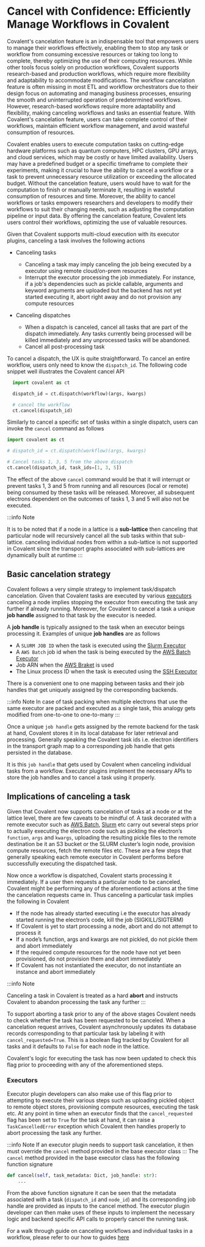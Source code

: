 # Cancel with Confidence: Efficiently Manage Workflows in Covalent

Covalent's cancelation feature is an indispensable tool that empowers users to manage their workflows effectively, enabling them to stop any task or workflow from consuming excessive resources or taking too long to complete, thereby optimizing the use of their computing resources. While other tools focus solely on production workflows, Covalent supports research-based and production workflows, which require more flexibility and adaptability to accommodate modifications. The workflow cancelation feature is often missing in most ETL and workflow orchestrators due to their design focus on automating and managing business processes, ensuring the smooth and uninterrupted operation of predetermined workflows. However, research-based workflows require more adaptability and flexibility, making canceling workflows and tasks an essential feature. With Covalent's cancelation feature, users can take complete control of their workflows, maintain efficient workflow management, and avoid wasteful consumption of resources.

Covalent enables users to execute computation tasks on cutting-edge hardware platforms such as quantum computers, HPC clusters, GPU arrays, and cloud services, which may be costly or have limited availability. Users may have a predefined budget or a specific timeframe to complete their experiments, making it crucial to have the ability to cancel a workflow or a task to prevent unnecessary resource utilization or exceeding the allocated budget. Without the cancelation feature, users would have to wait for the computation to finish or manually terminate it, resulting in wasteful consumption of resources and time. Moreover, the ability to cancel workflows or tasks empowers researchers and developers to modify their workflows to suit their changing needs, such as adjusting the computation pipeline or input data. By offering the cancelation feature, Covalent lets users control their workflows, optimizing the use of valuable resources.


Given that Covalent supports multi-cloud execution with its executor plugins, canceling a task involves the following actions

- Canceling tasks
  - Canceling a task may imply canceling the job being executed by a executor using remote cloud/on-prem resources
  - Interrupt the executor processing the job immediately. For instance, if a job's dependencies such as pickle callable, arguments and keyword arguments are uploaded but the backend has not yet started executing it, abort right away and do not provision any compute resources

- Canceling dispatches
    - When a dispatch is canceled, cancel all tasks that are part of the dispatch immediately. Any tasks currently being processed will be killed immediately and any unprocessed tasks will be abandoned.
    - Cancel all post-processing task

To cancel a dispatch, the UX is quite straightforward. To cancel an entire workflow, users only need to know the ``dispatch_id``. The following code snippet well illustrates the Covalent cancel API

``` python
  import covalent as ct

  dispatch_id = ct.dispatch(workflow)(args, kwargs)

  # cancel the workflow
  ct.cancel(dispatch_id)
```

Similarly to cancel a specific set of tasks within a single dispatch, users can invoke the `cancel` command as follows

``` python
import covalent as ct

# dispatch_id = ct.dispatch(workflow)(args, kwargs)

# Cancel tasks 1, 3, 5 from the above dispatch
ct.cancel(dispatch_id, task_ids=[1, 3, 5])
```

The effect of the above `cancel` command would be that it will interrupt or prevent tasks 1, 3 and 5 from running and all resources (local or remote) being consumed by these tasks will be released. Moreover, all subsequent electrons dependent on the outcomes of tasks 1, 3 and 5 will also not be executed.

:::info Note

It is to be noted that if a node in a lattice is a **sub-lattice** then canceling that particular node will recursively cancel all the sub tasks within that sub-lattice. canceling individual nodes from within a sub-lattice is not supported in Covalent since the transport graphs associated with sub-lattices are dynamically built at runtime
:::

## Basic cancelation strategy

Covalent follows a very simple strategy to implement task/dispatch cancelation. Given that Covalent tasks are executed by various [executors](/docs/features/executor-plugins/exe) canceling a node implies stopping the executor from executing the task any further if already running. Moreover, for Covalent to cancel a task a unique **job handle** assigned to that task by the executor is needed.

A **job handle** is typically assigned to the task when an executor beings processing it. Examples of unique **job handles** are as follows

- A `SLURM JOB ID` when the task is executed using the [Slurm Executor](/docs/user-documentation/api-reference/executors/slurm)
- A `AWS Batch` job id when the task is being executed by the [AWS Batch Executor](/docs/user-documentation/api-reference/executors/awsbatch)
- Job ARN when the [AWS Braket](/docs/user-documentation/api-reference/executors/aws-bracket) is used
- The Linux process ID when the task is executed using the [SSH Executor](/docs/user-documentation/api-reference/executors/ssh)

There is a convenient one to one mapping between tasks and their job handles that get uniquely assigned by the corresponding backends.

:::info Note
In case of task packing when multiple electrons that use the same executor are packed and executed as a single task, this analogy gets modified from one-to-one to one-to-many
:::

Once a unique `job handle` gets assigned by the remote backend for the task at hand, Covalent stores it in its local database for later retrieval and processing. Generally speaking the Covalent task ids i.e. electron identifiers in the transport graph map to a corresponding job handle that gets persisted in the database.

It is this `job handle` that gets used by Covalent when canceling individual tasks from a workflow. Executor plugins implement the necessary APIs to store the job handles and to cancel a task using it properly.

## Implications of canceling a task

Given that Covalent now supports cancelation of tasks at a node or at the lattice level, there are few caveats to be mindful of. A task decorated with a remote executor such as [AWS Batch](/docs/user-documentation/api-reference/executors/awsbatch), [Slurm](/docs/user-documentation/api-reference/executors/slurm) etc carry out several steps prior to actually executing the electron code such as pickling the electron’s `function`, `args` and `kwargs`, uploading the resulting pickle files to the remote destination be it an S3 bucket or the SLURM cluster’s login node, provision compute resources, fetch the remote files etc. These are a few steps that generally speaking each remote executor in Covalent performs before successfully executing the dispatched task.

Now once a workflow is dispatched, Covalent starts processing it immediately. If a user then requests a particular node to be canceled, Covalent might be performing any of the aforementioned actions at the time the cancelation requests came in. Thus canceling a particular task implies the following in Covalent

- If the node has already started executing i.e the executor has already started running the electron’s code, kill the job (SIGKILL/SIGTERM)
- If Covalent is yet to start processing a node, abort and do not attempt to process it
- If a node’s function, args and kwargs are not pickled, do not pickle them and abort immediately
- If the required compute resources for the node have not yet been provisioned, do not provision them and abort immediately
- If Covalent has not instantiated the executor, do not instantiate an instance and abort immediately

:::info Note

Canceling a task in Covalent is treated as a hard **abort** and instructs Covalent to abandon processing the task any further
:::

To support aborting a task prior to any of the above stages Covalent needs to check whether the task has been requested to be canceled. When a cancelation request arrives, Covalent asynchronously updates its database records corresponding to that particular task by labeling it with `cancel_requested=True`. This is a boolean flag tracked by Covalent for all tasks and it defaults to `False` for each node in the lattice.

Covalent's logic for executing the task has now been updated to check this flag prior to proceeding with any of the aforementioned steps.

### Executors

Executor plugin developers can also make use of this flag prior to attempting to execute their various steps such as uploading pickled object to remote object stores, provisioning compute resources, executing the task etc. At any point in time when an executor finds that the `cancel_requested` flag has been set to `True` for the task at hand, it can raise a `TaskCancelledError` exception which Covalent then handles properly to abort processing the task any further.

:::info Note
If an executor plugin needs to support task cancelation, it then must override the `cancel` method provided in the base executor class
:::
The `cancel` method provided in the base executor class has the following function signature

```python
def cancel(self, task_metadata: Dict, job_handle: str):
    ...
```

From the above function signature it can be seen that the metadata associated with a task (`dispatch_id` and `node_id`) and its corresponding job handle are provided as inputs to the cancel method. The executor plugin developer can then make uses of these inputs to implement the necessary logic and backend specific API calls to properly cancel the running task.

For a walk through guide on canceling workflows and individual tasks in a workflow, please refer to our how to guides [here](/docs/user-documentation/how-to/how-to-guide)
